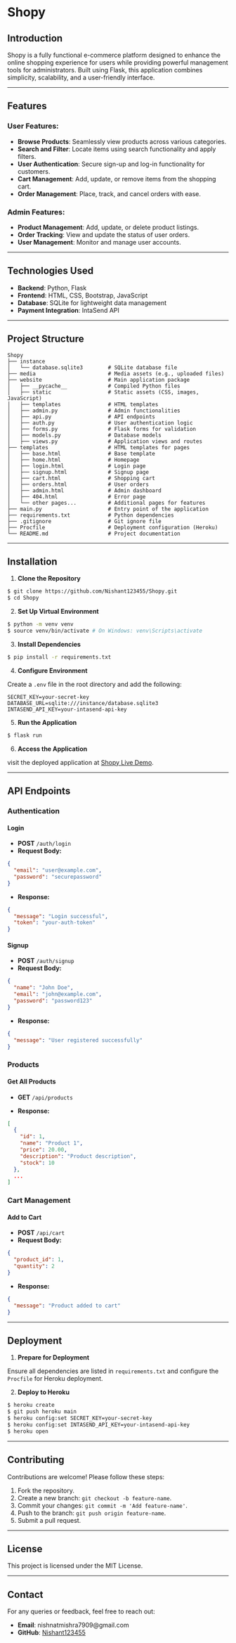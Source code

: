 # Shopy

## Introduction

Shopy is a fully functional e-commerce platform designed to enhance the online shopping experience for users while providing powerful management tools for administrators. Built using Flask, this application combines simplicity, scalability, and a user-friendly interface.

---

## Features

### User Features:

- **Browse Products**: Seamlessly view products across various categories.
- **Search and Filter**: Locate items using search functionality and apply filters.
- **User Authentication**: Secure sign-up and log-in functionality for customers.
- **Cart Management**: Add, update, or remove items from the shopping cart.
- **Order Management**: Place, track, and cancel orders with ease.

### Admin Features:

- **Product Management**: Add, update, or delete product listings.
- **Order Tracking**: View and update the status of user orders.
- **User Management**: Monitor and manage user accounts.

---

## Technologies Used

- **Backend**: Python, Flask
- **Frontend**: HTML, CSS, Bootstrap, JavaScript
- **Database**: SQLite for lightweight data management
- **Payment Integration**: IntaSend API

---

## Project Structure

```
Shopy
├── instance
│   └── database.sqlite3        # SQLite database file
├── media                       # Media assets (e.g., uploaded files)
├── website                     # Main application package
│   ├── __pycache__             # Compiled Python files
│   ├── static                  # Static assets (CSS, images, JavaScript)
│   ├── templates               # HTML templates
│   ├── admin.py                # Admin functionalities
│   ├── api.py                  # API endpoints
│   ├── auth.py                 # User authentication logic
│   ├── forms.py                # Flask forms for validation
│   ├── models.py               # Database models
│   ├── views.py                # Application views and routes
├── templates                   # HTML templates for pages
│   ├── base.html               # Base template
│   ├── home.html               # Homepage
│   ├── login.html              # Login page
│   ├── signup.html             # Signup page
│   ├── cart.html               # Shopping cart
│   ├── orders.html             # User orders
│   ├── admin.html              # Admin dashboard
│   ├── 404.html                # Error page
│   └── other pages...          # Additional pages for features
├── main.py                     # Entry point of the application
├── requirements.txt            # Python dependencies
├── .gitignore                  # Git ignore file
├── Procfile                    # Deployment configuration (Heroku)
└── README.md                   # Project documentation
```

---

## Installation

1. **Clone the Repository**

```bash
$ git clone https://github.com/Nishant123455/Shopy.git
$ cd Shopy
```

2. **Set Up Virtual Environment**

```bash
$ python -m venv venv
$ source venv/bin/activate # On Windows: venv\Scripts\activate
```

3. **Install Dependencies**

```bash
$ pip install -r requirements.txt
```

4. **Configure Environment**

Create a `.env` file in the root directory and add the following:

```
SECRET_KEY=your-secret-key
DATABASE_URL=sqlite:///instance/database.sqlite3
INTASEND_API_KEY=your-intasend-api-key
```

5. **Run the Application**

```bash
$ flask run
```

6. **Access the Application**

visit the deployed application at [Shopy Live Demo](https://shopy-8nyc.onrender.com).

---

## API Endpoints

### **Authentication**

#### **Login**

- **POST** `/auth/login`
- **Request Body:**

```json
{
  "email": "user@example.com",
  "password": "securepassword"
}
```

- **Response:**

```json
{
  "message": "Login successful",
  "token": "your-auth-token"
}
```

#### **Signup**

- **POST** `/auth/signup`
- **Request Body:**

```json
{
  "name": "John Doe",
  "email": "john@example.com",
  "password": "password123"
}
```

- **Response:**

```json
{
  "message": "User registered successfully"
}
```

### **Products**

#### **Get All Products**

- **GET** `/api/products`

- **Response:**

```json
[
  {
    "id": 1,
    "name": "Product 1",
    "price": 20.00,
    "description": "Product description",
    "stock": 10
  },
  ...
]
```

### **Cart Management**

#### **Add to Cart**

- **POST** `/api/cart`
- **Request Body:**

```json
{
  "product_id": 1,
  "quantity": 2
}
```

- **Response:**

```json
{
  "message": "Product added to cart"
}
```

---

## Deployment

1. **Prepare for Deployment**

Ensure all dependencies are listed in `requirements.txt` and configure the `Procfile` for Heroku deployment.

2. **Deploy to Heroku**

```bash
$ heroku create
$ git push heroku main
$ heroku config:set SECRET_KEY=your-secret-key
$ heroku config:set INTASEND_API_KEY=your-intasend-api-key
$ heroku open
```

---

## Contributing

Contributions are welcome! Please follow these steps:

1. Fork the repository.
2. Create a new branch: `git checkout -b feature-name`.
3. Commit your changes: `git commit -m 'Add feature-name'`.
4. Push to the branch: `git push origin feature-name`.
5. Submit a pull request.

---

## License

This project is licensed under the MIT License.

---

## Contact

For any queries or feedback, feel free to reach out:

- **Email**: nishnatmishra7909\@gmail.com
- **GitHub**: [Nishant123455](https://github.com/Nishant123455)


 

